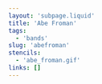 ```yaml
---
layout: 'subpage.liquid'
title: 'Abe Froman'
tags:
  - 'bands'
slug: 'abefroman'
stencils:
  - 'abe_froman.gif'
links: []
---
```

